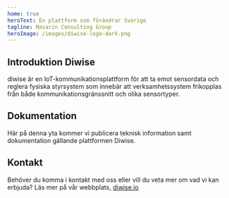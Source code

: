 ```yaml
---
home: true
heroText: En plattform som förändrar Sverige
tagline: Masarin Consulting Group
heroImage: /images/diwise-logo-dark.png
---
```




## Introduktion Diwise
diwise är en IoT-kommunikationsplattform för att ta emot sensordata och reglera fysiska styrsystem som innebär att verksamhetssystem frikopplas från både kommunikationsgränssnitt och olika sensortyper.

## Dokumentation
Här på denna yta kommer vi publicera teknisk information samt dokumentation gällande plattformen Diwise. 

## Kontakt
Behöver du komma i kontakt med oss eller vill du veta mer om vad vi kan erbjuda? Läs mer på vår webbplats, [diwise.io](https://diwise.io/)
